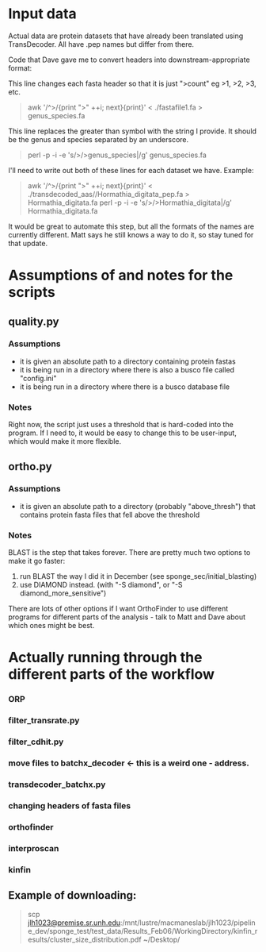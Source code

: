 # Input data

Actual data are protein datasets that have already been translated using TransDecoder.
All have .pep names but differ from there.

Code that Dave gave me to convert headers into downstream-appropriate format:

This line changes each fasta header so that it is just ">count" eg >1, >2, >3, etc.
> awk '/^>/{print ">" ++i; next}{print}' < ./fastafile1.fa > genus_species.fa

This line replaces the greater than symbol with the string I provide.
It should be the genus and species separated by an underscore.
> perl -p -i -e 's/>/>genus_species|/g' genus_species.fa

I'll need to write out both of these lines for each dataset we have.
Example:
> awk '/^>/{print ">" ++i; next}{print}' < ./transdecoded_aas//Hormathia_digitata_pep.fa > Hormathia_digitata.fa
> perl -p -i -e 's/>/>Hormathia_digitata|/g' Hormathia_digitata.fa

It would be great to automate this step, but all the formats of the names are currently different.
Matt says he still knows a way to do it, so stay tuned for that update.



# Assumptions of and notes for the scripts

## quality.py

### Assumptions

- it is given an absolute path to a directory containing protein fastas
- it is being run in a directory where there is also a busco file called "config.ini"
- it is being run in a directory where there is a busco database file

### Notes

Right now, the script just uses a threshold that is hard-coded into the program.
If I need to, it would be easy to change this to be user-input, which would make it more flexible.

## ortho.py

### Assumptions

- it is given an absolute path to a directory (probably "above_thresh") that contains protein fasta files that fell above the threshold

### Notes

BLAST is the step that takes forever. There are pretty much two options to make it go faster:
1. run BLAST the way I did it in December (see sponge_sec/initial_blasting)
2. use DIAMOND instead. (with "-S diamond", or "-S diamond_more_sensitive")

There are lots of other options if I want OrthoFinder to use different programs for different parts of the analysis - talk to Matt and Dave about which ones might be best.


# Actually running through the different parts of the workflow

### ORP
### filter_transrate.py
### filter_cdhit.py
### move files to batchx_decoder <- this is a weird one - address.
### transdecoder_batchx.py
### changing headers of fasta files
### orthofinder
### interproscan
### kinfin 

## Example of downloading:
> scp jlh1023@premise.sr.unh.edu:/mnt/lustre/macmaneslab/jlh1023/pipeline_dev/sponge_test/test_data/Results_Feb06/WorkingDirectory/kinfin_results/cluster_size_distribution.pdf ~/Desktop/
